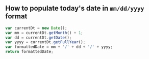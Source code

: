 
## How to populate today's date in `mm/dd/yyyy` format


```javascript
var currentDt = new Date();
var mm = currentDt.getMonth() + 1;
var dd = currentDt.getDate();
var yyyy = currentDt.getFullYear();
var formattedDate = mm + '/' + dd + '/' + yyyy;
return formattedDate;
```
